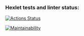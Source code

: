 ### Hexlet tests and linter status:
[![Actions Status](https://github.com/Alejandro1488/frontend-project-44/workflows/hexlet-check/badge.svg)](https://github.com/Alejandro1488/frontend-project-44/actions)

[![Maintainability](https://api.codeclimate.com/v1/badges/fea6ee9a7ebf59f3995b/maintainability)](https://codeclimate.com/github/Alejandro1488/frontend-project-44/maintainability)